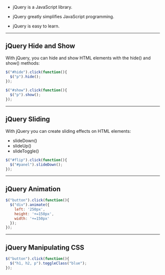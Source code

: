 
- jQuery is a JavaScript library.

- jQuery greatly simplifies JavaScript programming.

- jQuery is easy to learn.

---

## jQuery Hide and Show

With jQuery, you can hide and show HTML elements with the hide() and show() methods:

```js
$("#hide").click(function(){  
  $("p").hide();  
});  
  
$("#show").click(function(){  
  $("p").show();  
});
```

---

## jQuery Sliding

With jQuery you can create sliding effects on HTML elements:

- slideDown()
- slideUp()
- slideToggle()

```js
$("#flip").click(function(){  
  $("#panel").slideDown();  
});
```

---

## jQuery Animation

```js
$("button").click(function(){  
  $("div").animate({  
    left: '250px',  
    height: '+=150px',  
    width: '+=150px'  
  });  
});
```

---

## jQuery Manipulating CSS

```js
$("button").click(function(){  
  $("h1, h2, p").toggleClass("blue");  
});
```